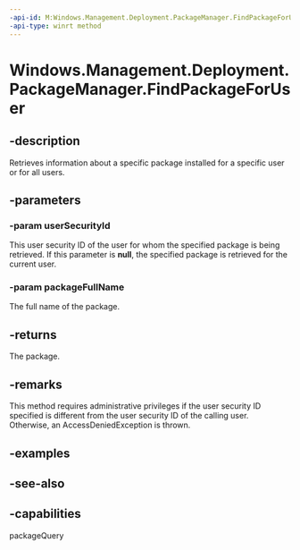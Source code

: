 ```yaml
---
-api-id: M:Windows.Management.Deployment.PackageManager.FindPackageForUser(System.String,System.String)
-api-type: winrt method
---
```


<!-- Method syntax
public Windows.ApplicationModel.Package FindPackageForUser(System.String userSecurityId, System.String packageFullName)
-->

# Windows.Management.Deployment.PackageManager.FindPackageForUser

## -description
Retrieves information about a specific package installed for a specific user or for all users.

## -parameters
### -param userSecurityId
This user security ID of the user for whom the specified package is being retrieved. If this parameter is **null**, the specified package is retrieved for the current user.

### -param packageFullName
The full name of the package.

## -returns
The package.

## -remarks
This method requires administrative privileges if the user security ID specified is different from the user security ID of the calling user. Otherwise, an AccessDeniedException is thrown.

## -examples

## -see-also


## -capabilities
packageQuery
